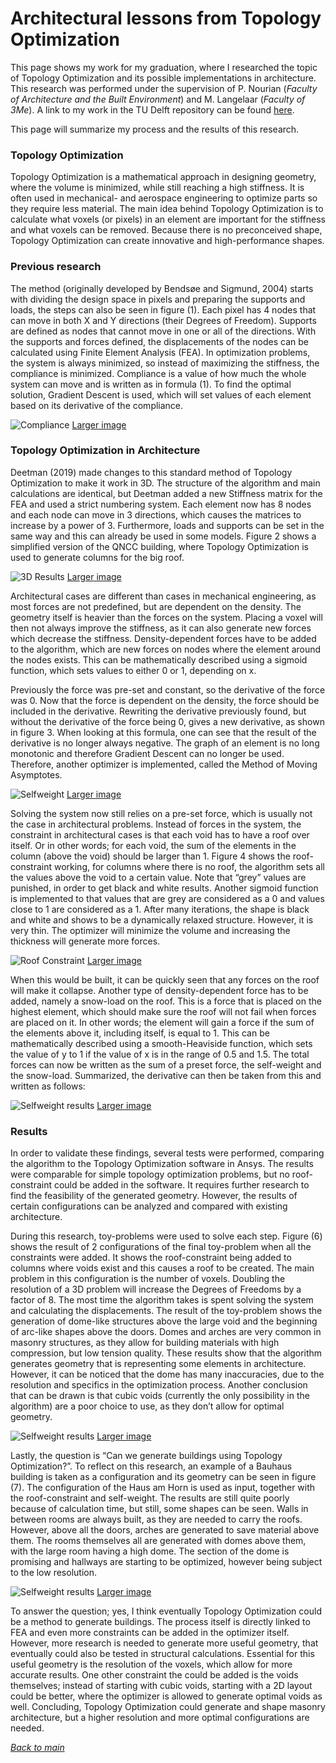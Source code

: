 # Architectural lessons from Topology Optimization

This page shows my work for my graduation, where I researched the topic of Topology Optimization and its possible implementations in architecture. This research was performed under the supervision of P. Nourian (_Faculty of Architecture and the Built Environment_) and M. Langelaar (_Faculty of 3Me_). A link to my work in the TU Delft repository can be found [here](http://resolver.tudelft.nl/uuid:5dc60528-701c-496c-90a2-a804d7a7aada).

This page will summarize my process and the results of this research. 

### Topology Optimization

Topology Optimization is a mathematical approach in designing geometry, where the volume is minimized, while still reaching a high stiffness. It is often used in mechanical- and aerospace engineering to optimize parts so they require less material. The main idea behind Topology Optimization is to calculate what voxels (or pixels) in an element are important for the stiffness and what voxels can be removed. Because there is no preconceived shape, Topology Optimization can create innovative and high-performance shapes.

### Previous research

The method (originally developed by Bendsøe and Sigmund, 2004) starts with dividing the design space in pixels and preparing the supports and loads, the steps can also be seen in figure (1). Each pixel has 4 nodes that can move in both X and Y directions (their Degrees of Freedom). Supports are defined as nodes that cannot move in one or all of the directions. With the supports and forces defined, the displacements of the nodes can be calculated using Finite Element Analysis (FEA). In optimization problems, the system is always minimized, so instead of maximizing the stiffness, the compliance is minimized. Compliance is a value of how much the whole system can move and is written as in formula (1). To find the optimal solution, Gradient Descent is used, which will set values of each element based on its derivative of the compliance. 

![Compliance](https://github.com/RickvanDijk1/PortFolio/blob/gh-pages/assets/img/Graduation_1.png?raw=true "Compliance")
[Larger image](https://github.com/RickvanDijk1/PortFolio/blob/gh-pages/assets/img/Graduation_1.png)

### Topology Optimization in Architecture

Deetman (2019) made changes to this standard method of Topology Optimization to make it work in 3D. The structure of the algorithm and main calculations are identical, but Deetman added a new Stiffness matrix for the FEA and used a strict numbering system. Each element now has 8 nodes and each node can move in 3 directions, which causes the matrices to increase by a power of 3. Furthermore, loads and supports can be set in the same way and this can already be used in some models. Figure 2 shows a simplified version of the QNCC building, where Topology Optimization is used to generate columns for the big roof.

![3D Results](https://github.com/RickvanDijk1/PortFolio/blob/gh-pages/assets/img/Graduation_2.png?raw=true "3D results")
[Larger image](https://github.com/RickvanDijk1/PortFolio/blob/gh-pages/assets/img/Graduation_2.png)

Architectural cases are different than cases in mechanical engineering, as most forces are not predefined, but are dependent on the density. The geometry itself is heavier than the forces on the system. Placing a voxel will then not always improve the stiffness, as it can also generate new forces which decrease the stiffness. Density-dependent forces have to be added to the algorithm, which are new forces on nodes where the element around the nodes exists. This can be mathematically described using a sigmoid function, which sets values to either 0 or 1, depending on x. 

Previously the force was pre-set and constant, so the derivative of the force was 0. Now that the force is dependent on the density, the force should be included in the derivative. Rewriting the derivative previously found, but without the derivative of the force being 0, gives a new derivative, as shown in figure 3. When looking at this formula, one can see that the result of the derivative is no longer always negative. The graph of an element is no long monotonic and therefore Gradient Descent can no longer be used. Therefore, another optimizer is implemented, called the Method of Moving Asymptotes. 

![Selfweight](https://github.com/RickvanDijk1/PortFolio/blob/gh-pages/assets/img/Graduation_Self.png?raw=true "Selfweight")
[Larger image](https://github.com/RickvanDijk1/PortFolio/blob/gh-pages/assets/img/Graduation_Self.png)

Solving the system now still relies on a pre-set force, which is usually not the case in architectural problems. Instead of forces in the system, the constraint in architectural cases is that each void has to have a roof over itself. Or in other words; for each void, the sum of the elements in the column (above the void) should be larger than 1. Figure 4 shows the roof-constraint working, for columns where there is no roof, the algorithm sets all the values above the void to a certain value. Note that “grey” values are punished, in order to get black and white results. Another sigmoid function is implemented to that values that are grey are considered as a 0 and values close to 1 are considered as a 1. After many iterations, the shape is black and white and shows to be a dynamically relaxed structure. However, it is very thin. The optimizer will minimize the volume and increasing the thickness will generate more forces.

![Roof Constraint](https://github.com/RickvanDijk1/PortFolio/blob/gh-pages/assets/img/Graduation_Roof.png?raw=true "Project examples")
[Larger image](https://github.com/RickvanDijk1/PortFolio/blob/gh-pages/assets/img/Graduation_Roof.png)

When this would be built, it can be quickly seen that any forces on the roof will make it collapse. Another type of density-dependent force has to be added, namely a snow-load on the roof. This is a force that is placed on the highest element, which should make sure the roof will not fail when forces are placed on it. In other words; the element will gain a force if the sum of the elements above it, including itself, is equal to 1.  This can be mathematically described using a smooth-Heaviside function, which sets the value of y to 1 if the value of x is in the range of 0.5 and 1.5. 
The total forces can now be written as the sum of a preset force, the self-weight and the snow-load.  Summarized, the derivative can then be taken from this and written as follows:

![Selfweight results](https://github.com/RickvanDijk1/PortFolio/blob/gh-pages/assets/img/Graduation_Total.png?raw=true "Project examples")
[Larger image](https://github.com/RickvanDijk1/PortFolio/blob/gh-pages/assets/img/Graduation_Total.png.png)

### Results

In order to validate these findings, several tests were performed, comparing the algorithm to the Topology Optimization software in Ansys. The results were comparable for simple topology optimization problems, but no roof-constraint could be added in the software. It requires further research to find the feasibility of the generated geometry. However, the results of certain configurations can be analyzed and compared with existing architecture. 

During this research, toy-problems were used to solve each step. Figure (6) shows the result of 2 configurations of the final toy-problem when all the constraints were added. It shows the roof-constraint being added to columns where voids exist and this causes a roof to be created. The main problem in this configuration is the number of voxels. Doubling the resolution of a 3D problem will increase the Degrees of Freedoms by a factor of 8. The most time the algorithm takes is spent solving the system and calculating the displacements. The result of the toy-problem shows the generation of dome-like structures above the large void and the beginning of arc-like shapes above the doors. Domes and arches are very common in masonry structures, as they allow for building materials with high compression, but low tension quality. These results show that the algorithm generates geometry that is representing some elements in architecture. However, it can be noticed that the dome has many inaccuracies, due to the resolution and specifics in the optimization process. Another conclusion that can be drawn is that cubic voids (currently the only possibility in the algorithm) are a poor choice to use, as they don’t allow for optimal geometry.


![Selfweight results](https://github.com/RickvanDijk1/PortFolio/blob/gh-pages/assets/img/Graduation_3.png?raw=true "Project examples")
[Larger image](https://github.com/RickvanDijk1/PortFolio/blob/gh-pages/assets/img/Graduation_3.png.png)

Lastly, the question is “Can we generate buildings using Topology Optimization?”. To reflect on this research, an example of a Bauhaus building is taken as a configuration and its geometry can be seen in figure (7). The configuration of the Haus am Horn is used as input, together with the roof-constraint and self-weight. The results are still quite poorly because of calculation time, but still, some shapes can be seen. Walls in between rooms are always built, as they are needed to carry the roofs. However, above all the doors, arches are generated to save material above them. The rooms themselves all are generated with domes above them, with the large room having a high dome. The section of the dome is promising and hallways are starting to be optimized, however being subject to the low resolution.

![Selfweight results](https://github.com/RickvanDijk1/PortFolio/blob/gh-pages/assets/img/Graduation_4.png?raw=true "Project examples")
[Larger image](https://github.com/RickvanDijk1/PortFolio/blob/gh-pages/assets/img/Graduation_4.png.png)

To answer the question; yes, I think eventually Topology Optimization could be a method to generate buildings. The process itself is directly linked to FEA and even more constraints can be added in the optimizer itself. However, more research is needed to generate more useful geometry, that eventually could also be tested in structural calculations. Essential for this useful geometry is the resolution of the voxels, which allow for more accurate results. One other constraint the could be added is the voids themselves; instead of starting with cubic voids, starting with a 2D layout could be better, where the optimizer is allowed to generate optimal voids as well. Concluding, Topology Optimization could generate and shape masonry architecture, but a higher resolution and more optimal configurations are needed.

[*Back to main*](https://github.com/RickvanDijk1/PortFolio)
